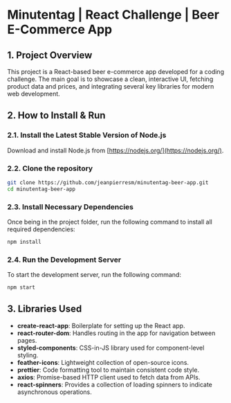 # Minutentag | React Challenge | Beer E-Commerce App

## 1. Project Overview

This project is a React-based beer e-commerce app developed for a coding challenge. The main goal is to showcase a clean, interactive UI, fetching product data and prices, and integrating several key libraries for modern web development.

## 2. How to Install & Run

### 2.1. Install the Latest Stable Version of Node.js

Download and install Node.js from [https://nodejs.org/](https://nodejs.org/).

### 2.2. Clone the repository

```bash
git clone https://github.com/jeanpierresm/minutentag-beer-app.git
cd minutentag-beer-app
```

### 2.3. Install Necessary Dependencies

Once being in the project folder, run the following command to install all required dependencies:

```bash
npm install
```

### 2.4. Run the Development Server

To start the development server, run the following command:

```bash
npm start
```

## 3. Libraries Used

- **create-react-app**: Boilerplate for setting up the React app.
- **react-router-dom**: Handles routing in the app for navigation between pages.
- **styled-components**: CSS-in-JS library used for component-level styling.
- **feather-icons**: Lightweight collection of open-source icons.
- **prettier**: Code formatting tool to maintain consistent code style.
- **axios**: Promise-based HTTP client used to fetch data from APIs.
- **react-spinners**: Provides a collection of loading spinners to indicate asynchronous operations.
